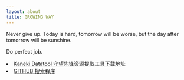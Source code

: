 ```yaml
---
layout: about
title: GROWING WAY
---
```


Never give up. 
Today is hard, 
tomorrow will be worse, 
but the day after tomorrow will be sunshine.

Do perfect job.

 <li><a href="https://kaneki.dynv6.net/datatool/" target="_blank">Kaneki Datatool 守望先锋资源提取工具下载地址</a></li>
  <li><a href="https://deoncn.github.io/Vue-GithubUsers/dist/" target="_blank">GITHUB 搜索程序</a></li>

